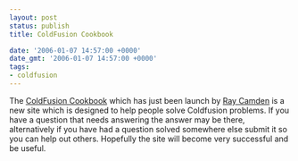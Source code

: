 ```yaml
---
layout: post
status: publish
title: ColdFusion Cookbook

date: '2006-01-07 14:57:00 +0000'
date_gmt: '2006-01-07 14:57:00 +0000'
tags:
- coldfusion
---
```

The <a href="http://www.coldfusioncookbook.com/" target="_blank">ColdFusion Cookbook</a> which has just been launch by <a href="http://ray.camdenfamily.com/">Ray Camden</a> is a new site which is designed to help people solve Coldfusion problems.
If you have a question that needs answering the answer may be there, alternatively if you have had a question solved somewhere else submit it so you can help out others.
Hopefully the site will become very successful and be useful.
